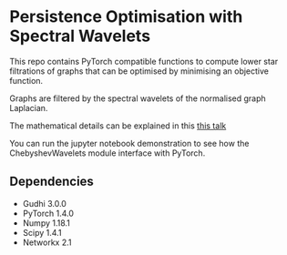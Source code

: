 # Persistence Optimisation with Spectral Wavelets

This repo contains PyTorch compatible functions to compute lower star filtrations of graphs that can be optimised by minimising an objective function.

Graphs are filtered by the spectral wavelets of the normalised graph Laplacian. 

The mathematical details can be explained in this [this talk](https://youtu.be/jUCNSu8xkSs) 

You can run the jupyter notebook demonstration to see how the ChebyshevWavelets module interface with PyTorch.

## Dependencies

- Gudhi 3.0.0
- PyTorch 1.4.0
- Numpy 1.18.1
- Scipy 1.4.1
- Networkx 2.1


